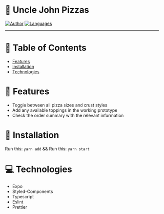 # 🍕 Uncle John Pizzas

[![Author](https://img.shields.io/badge/author-DanielJ06-7FCD91?style=flat-square)](https://github.com/danielj06)
[![Languages](https://img.shields.io/github/languages/count/DanielJ06/UncleJohnPizzas?color=%7FCD91&style=flat-square)](#)

<hr />

# :pushpin: Table of Contents

* [Features](#brain-features)
* [Installation](#construction_worker-installation)
* [Technologies](#computer-technologies)

# :brain: Features

* Toggle between all pizza sizes and crust styles
* Add any available toppings in the working prototype
* Check the order summary with the relevant information

# :construction_worker: Installation

Run this: ``` yarn add ```
&&
Run this: ``` yarn start ```

# :computer: Technologies

* Expo
* Styled-Components
* Typescript
* Eslint
* Prettier
